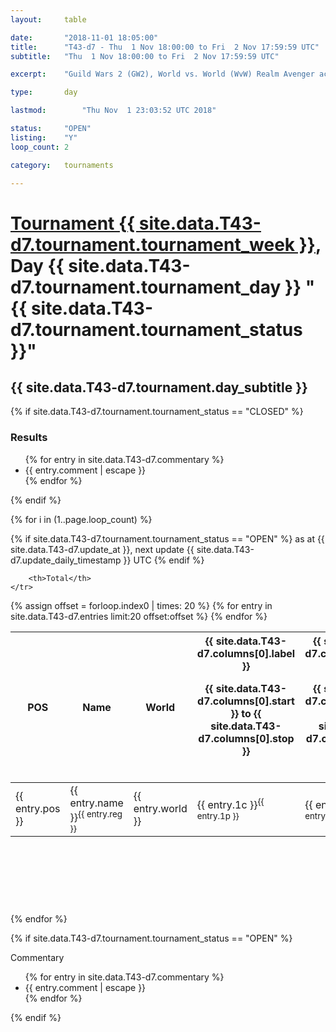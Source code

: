 ```yaml
---
layout: 	table

date: 		"2018-11-01 18:05:00"
title: 		"T43-d7 - Thu  1 Nov 18:00:00 to Fri  2 Nov 17:59:59 UTC"
subtitle: 	"Thu  1 Nov 18:00:00 to Fri  2 Nov 17:59:59 UTC"

excerpt:    "Guild Wars 2 (GW2), World vs. World (WvW) Realm Avenger achivement Tournament. \"Every Kill Counts\""

type:       day

lastmod: 		"Thu Nov  1 23:03:52 UTC 2018"

status:     "OPEN"
listing:    "Y"
loop_count: 2

category: 	tournaments

---
```

<div class="table_header">
    <h1><a href="{{ site.data.T43-d7.tournament.week_url }}">Tournament {{ site.data.T43-d7.tournament.tournament_week }}</a>, Day {{ site.data.T43-d7.tournament.tournament_day }} "{{ site.data.T43-d7.tournament.tournament_status }}"</h1>
    <h2>{{ site.data.T43-d7.tournament.day_subtitle }}</h2> 
</div>

{% if site.data.T43-d7.tournament.tournament_status == "CLOSED" %} 
<div class="commentary">
  <h3>Results</h3>
  <ul>
    {% for entry in site.data.T43-d7.commentary %}
    <li class="commentary_list">{{ entry.comment | escape }}</li>
    {% endfor %}
  </ul>
</div>
{% endif %}


{% for i in (1..page.loop_count) %}

{% if site.data.T43-d7.tournament.tournament_status == "OPEN" %} 
<span class="table_nextupdate">as at {{ site.data.T43-d7.update_at }}, next update {{ site.data.T43-d7.update_daily_timestamp }} UTC</span> 
{% endif %}

<table class="day_table">
  <colgroup>
    <col style="width:18px">
    <col style="width:55px">
    <col style="width:55px">
    <col style="width:12px">
    <col style="width:12px">
    <col style="width:12px">
    <col style="width:12px">
    <col style="width:12px">
    <col style="width:12px">
    <col style="width:12px">
    <col style="width:12px">
    <col style="width:12px">
    <col style="width:12px">
    <col style="width:12px">
    <col style="width:12px">
    <col style="width:12px">
    <col style="width:12px">
    <col style="width:12px">
    <col style="width:12px">
    <col style="width:12px">
    <col style="width:12px">
    <col style="width:12px">
    <col style="width:12px">
    <col style="width:12px">
    <col style="width:12px">
    <col style="width:12px">
    <col style="width:12px">
    <col style="width:18px">
  </colgroup>  
  <thead>
    <tr>
        <th>POS</th>
        <th class="AlignLeft">Name</th>
        <th class="AlignLeft">World</th>

<th><div class="label">{{ site.data.T43-d7.columns[0].label }}<p class="onhover">{{ site.data.T43-d7.columns[0].start }} to {{ site.data.T43-d7.columns[0].stop }}</p></div>​</th>
<th><div class="label">{{ site.data.T43-d7.columns[1].label }}<p class="onhover">{{ site.data.T43-d7.columns[1].start }} to {{ site.data.T43-d7.columns[1].stop }}</p></div>​</th>
<th><div class="label">{{ site.data.T43-d7.columns[2].label }}<p class="onhover">{{ site.data.T43-d7.columns[2].start }} to {{ site.data.T43-d7.columns[2].stop }}</p></div>​</th>
<th><div class="label">{{ site.data.T43-d7.columns[3].label }}<p class="onhover">{{ site.data.T43-d7.columns[3].start }} to {{ site.data.T43-d7.columns[3].stop }}</p></div>​</th>
<th><div class="label">{{ site.data.T43-d7.columns[4].label }}<p class="onhover">{{ site.data.T43-d7.columns[4].start }} to {{ site.data.T43-d7.columns[4].stop }}</p></div>​</th>
<th><div class="label">{{ site.data.T43-d7.columns[5].label }}<p class="onhover">{{ site.data.T43-d7.columns[5].start }} to {{ site.data.T43-d7.columns[5].stop }}</p></div>​</th>
<th><div class="label">{{ site.data.T43-d7.columns[6].label }}<p class="onhover">{{ site.data.T43-d7.columns[6].start }} to {{ site.data.T43-d7.columns[6].stop }}</p></div>​</th>
<th><div class="label">{{ site.data.T43-d7.columns[7].label }}<p class="onhover">{{ site.data.T43-d7.columns[7].start }} to {{ site.data.T43-d7.columns[7].stop }}</p></div>​</th>
<th><div class="label">{{ site.data.T43-d7.columns[8].label }}<p class="onhover">{{ site.data.T43-d7.columns[8].start }} to {{ site.data.T43-d7.columns[8].stop }}</p></div>​</th>
<th><div class="label">{{ site.data.T43-d7.columns[9].label }}<p class="onhover">{{ site.data.T43-d7.columns[9].start }} to {{ site.data.T43-d7.columns[9].stop }}</p></div>​</th>
<th><div class="label">{{ site.data.T43-d7.columns[10].label }}<p class="onhover">{{ site.data.T43-d7.columns[10].start }} to {{ site.data.T43-d7.columns[10].stop }}</p></div>​</th>

<th><div class="label">{{ site.data.T43-d7.columns[11].label }}<p class="onhover">{{ site.data.T43-d7.columns[11].start }} to {{ site.data.T43-d7.columns[11].stop }}</p></div>​</th>
<th><div class="label">{{ site.data.T43-d7.columns[12].label }}<p class="onhover">{{ site.data.T43-d7.columns[12].start }} to {{ site.data.T43-d7.columns[12].stop }}</p></div>​</th>
<th><div class="label">{{ site.data.T43-d7.columns[13].label }}<p class="onhover">{{ site.data.T43-d7.columns[13].start }} to {{ site.data.T43-d7.columns[13].stop }}</p></div>​</th>
<th><div class="label">{{ site.data.T43-d7.columns[14].label }}<p class="onhover">{{ site.data.T43-d7.columns[14].start }} to {{ site.data.T43-d7.columns[14].stop }}</p></div>​</th>
<th><div class="label">{{ site.data.T43-d7.columns[15].label }}<p class="onhover">{{ site.data.T43-d7.columns[15].start }} to {{ site.data.T43-d7.columns[15].stop }}</p></div>​</th>
<th><div class="label">{{ site.data.T43-d7.columns[16].label }}<p class="onhover">{{ site.data.T43-d7.columns[16].start }} to {{ site.data.T43-d7.columns[16].stop }}</p></div>​</th>
<th><div class="label">{{ site.data.T43-d7.columns[17].label }}<p class="onhover">{{ site.data.T43-d7.columns[17].start }} to {{ site.data.T43-d7.columns[17].stop }}</p></div>​</th>
<th><div class="label">{{ site.data.T43-d7.columns[18].label }}<p class="onhover">{{ site.data.T43-d7.columns[18].start }} to {{ site.data.T43-d7.columns[18].stop }}</p></div>​</th>
<th><div class="label">{{ site.data.T43-d7.columns[19].label }}<p class="onhover">{{ site.data.T43-d7.columns[19].start }} to {{ site.data.T43-d7.columns[19].stop }}</p></div>​</th>
<th><div class="label">{{ site.data.T43-d7.columns[20].label }}<p class="onhover">{{ site.data.T43-d7.columns[20].start }} to {{ site.data.T43-d7.columns[20].stop }}</p></div>​</th>

<th><div class="label">{{ site.data.T43-d7.columns[21].label }}<p class="onhover">{{ site.data.T43-d7.columns[21].start }} to {{ site.data.T43-d7.columns[21].stop }}</p></div>​</th>
<th><div class="label">{{ site.data.T43-d7.columns[22].label }}<p class="onhover">{{ site.data.T43-d7.columns[22].start }} to {{ site.data.T43-d7.columns[22].stop }}</p></div>​</th>
<th><div class="label">{{ site.data.T43-d7.columns[23].label }}<p class="onhover">{{ site.data.T43-d7.columns[23].start }} to {{ site.data.T43-d7.columns[23].stop }}</p></div>​</th>

        <th>Total</th>
    </tr>
  </thead>
  {% assign offset = forloop.index0 | times: 20 %}
<tbody>
{% for entry in site.data.T43-d7.entries limit:20 offset:offset %}
  <tr>
    <td class="pl{{ entry.pos }}">{{ entry.pos }}</td>
    <td class="AlignLeft">{{ entry.name }}<sup>{{ entry.reg }}</sup></td>
    <td class="AlignLeft">{{ entry.world }}</td>
    <td class="pl{{ entry.1p }}">{{ entry.1c }}<sup>{{ entry.1p }}</sup></td>
    <td class="pl{{ entry.2p }}">{{ entry.2c }}<sup>{{ entry.2p }}</sup></td>
    <td class="pl{{ entry.3p }}">{{ entry.3c }}<sup>{{ entry.3p }}</sup></td>
    <td class="pl{{ entry.4p }}">{{ entry.4c }}<sup>{{ entry.4p }}</sup></td>
    <td class="pl{{ entry.5p }}">{{ entry.5c }}<sup>{{ entry.5p }}</sup></td>
    <td class="pl{{ entry.6p }}">{{ entry.6c }}<sup>{{ entry.6p }}</sup></td>
    <td class="pl{{ entry.7p }}">{{ entry.7c }}<sup>{{ entry.7p }}</sup></td>
    <td class="pl{{ entry.8p }}">{{ entry.8c }}<sup>{{ entry.8p }}</sup></td>
    <td class="pl{{ entry.9p }}">{{ entry.9c }}<sup>{{ entry.9p }}</sup></td>
    <td class="pl{{ entry.10p }}">{{ entry.10c }}<sup>{{ entry.10p }}</sup></td>
    <td class="pl{{ entry.11p }}">{{ entry.11c }}<sup>{{ entry.11p }}</sup></td>
    <td class="pl{{ entry.12p }}">{{ entry.12c }}<sup>{{ entry.12p }}</sup></td>
    <td class="pl{{ entry.13p }}">{{ entry.13c }}<sup>{{ entry.13p }}</sup></td>
    <td class="pl{{ entry.14p }}">{{ entry.14c }}<sup>{{ entry.14p }}</sup></td>
    <td class="pl{{ entry.15p }}">{{ entry.15c }}<sup>{{ entry.15p }}</sup></td>
    <td class="pl{{ entry.16p }}">{{ entry.16c }}<sup>{{ entry.16p }}</sup></td>
    <td class="pl{{ entry.17p }}">{{ entry.17c }}<sup>{{ entry.17p }}</sup></td>
    <td class="pl{{ entry.18p }}">{{ entry.18c }}<sup>{{ entry.18p }}</sup></td>
    <td class="pl{{ entry.19p }}">{{ entry.19c }}<sup>{{ entry.19p }}</sup></td>
    <td class="pl{{ entry.20p }}">{{ entry.20c }}<sup>{{ entry.20p }}</sup></td>
    <td class="pl{{ entry.21p }}">{{ entry.21c }}<sup>{{ entry.21p }}</sup></td>
    <td class="pl{{ entry.22p }}">{{ entry.22c }}<sup>{{ entry.22p }}</sup></td>
    <td class="pl{{ entry.23p }}">{{ entry.23c }}<sup>{{ entry.23p }}</sup></td>
    <td class="pl{{ entry.24p }}">{{ entry.24c }}<sup>{{ entry.24p }}</sup></td>
    <td>{{ entry.total }}</td>
  </tr>
{% endfor %}  
</tbody>
</table>
<div class="leaderboard">
  <script async src="//pagead2.googlesyndication.com/pagead/js/adsbygoogle.js"></script>
  <!-- 728x90 -->
  <ins class="adsbygoogle"
       style="display:inline-block;width:728px;height:90px"
       data-ad-client="ca-pub-3274917281288240"
       data-ad-slot="3870538733"></ins>
  <script>
  (adsbygoogle = window.adsbygoogle || []).push({});
  </script>    
</div>
<br />
{% endfor %}

{% if site.data.T43-d7.tournament.tournament_status == "OPEN" %} 
<div class="commentary">
  <span class="commentary_title">Commentary</span>
  <ul>
    {% for entry in site.data.T43-d7.commentary %}
    <li class="commentary_list">{{ entry.comment | escape }}</li>
    {% endfor %}
  </ul>
</div>
{% endif %}


